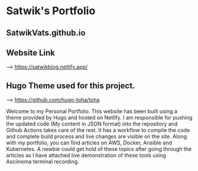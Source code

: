 # Satwik's Portfolio

## SatwikVats.github.io

## Website Link 
--> https://satwikblog.netlify.app/

## Hugo Theme used for this project.
--> https://github.com/hugo-toha/toha

Welcome to my Personal Portfolio. This website has been built using a theme provided by Hugo and hosted on Netlify. I am responsible for pushing the updated code (My content in JSON format) into the repository and Github Actions takes care of the rest. It has a workflow to compile the code and complete build process and live changes are visible on the site. Along with my portfolio, you can find articles on AWS, Docker, Ansible and Kubernetes. A newbie could get hold of these topics after going through the articles as I have attached live demonstration of these tools using Asciinema terminal recording. 
